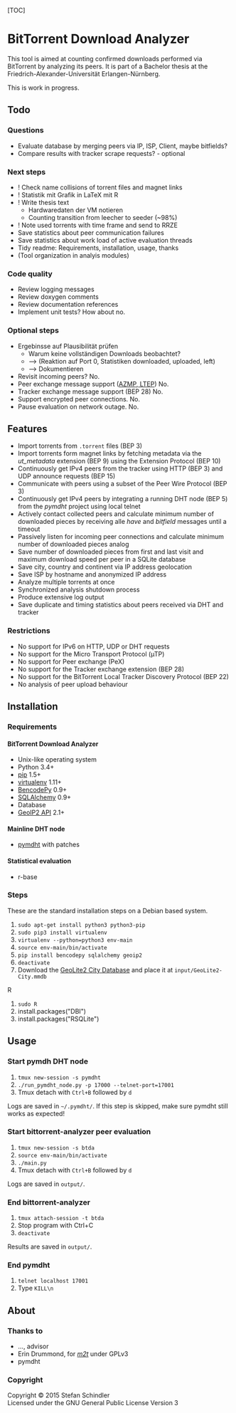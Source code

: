 [TOC]

# BitTorrent Download Analyzer
This tool is aimed at counting confirmed downloads performed via BitTorrent by analyzing its peers. It is part of a Bachelor thesis at the Friedrich-Alexander-Universität Erlangen-Nürnberg.

This is work in progress.

## Todo
### Questions
* Evaluate database by merging peers via IP, ISP, Client, maybe bitfields?
* Compare results with tracker scrape requests? - optional

### Next steps
* ! Check name collisions of torrent files and magnet links
* ! Statistik mit Grafik in LaTeX mit R
* ! Write thesis text
    * Hardwaredaten der VM notieren
    * Counting transition from leecher to seeder (~98%)
* ! Note used torrents with time frame and send to RRZE
* Save statistics about peer communication failures
* Save statistics about work load of active evaluation threads
* Tidy readme: Requirements, installation, usage, thanks
* (Tool organization in analyis modules)

### Code quality
* Review logging messages
* Review doxygen comments
* Review documentation references
* Implement unit tests? How about no.

### Optional steps
* Ergebinsse auf Plausibilität prüfen
    * Warum keine vollständigen Downloads beobachtet?
    * --> (Reaktion auf Port 0, Statistiken downloaded, uploaded, left)
    * --> Dokumentieren
* Revisit incoming peers? No.
* Peer exchange message support ([AZMP, LTEP](https://wiki.theory.org/BitTorrentPeerExchangeConventions)) No.
* Tracker exchange message support (BEP 28) No.
* Support encrypted peer connections. No.
* Pause evaluation on network outage. No.

## Features
* Import torrents from `.torrent` files (BEP 3)
* Import torrents form magnet links by fetching metadata via the *ut_metadata* extension (BEP 9) using the Extension Protocol (BEP 10)
* Continuously get IPv4 peers from the tracker using HTTP (BEP 3) and UDP announce requests (BEP 15)
* Communicate with peers using a subset of the Peer Wire Protocol (BEP 3)
* Continuously get IPv4 peers by integrating a running DHT node (BEP 5) from the *pymdht* project using local telnet
* Actively contact collected peers and calculate minimum number of downloaded pieces by receiving alle *have* and *bitfield* messages until a timeout
* Passively listen for incoming peer connections and calculate minimum number of downloaded pieces analog
* Save number of downloaded pieces from first and last visit and maximum download speed per peer in a SQLite database
* Save city, country and continent via IP address geolocation
* Save ISP by hostname and anonymized IP address
* Analyze multiple torrents at once
* Synchronized analysis shutdown process
* Produce extensive log output
* Save duplicate and timing statistics about peers received via DHT and tracker

### Restrictions
* No support for IPv6 on HTTP, UDP or DHT requests
* No support for the Micro Transport Protocol (µTP)
* No support for Peer exchange (PeX)
* No support for the Tracker exchange extension (BEP 28)
* No support for the BitTorrent Local Tracker Discovery Protocol (BEP 22)
* No analysis of peer upload behaviour

## Installation
### Requirements
#### BitTorrent Download Analyzer
* Unix-like operating system
* Python 3.4+
* [pip](https://pip.pypa.io/) 1.5+
* [virtualenv](https://virtualenv.pypa.io/) 1.11+
* [BencodePy](https://github.com/eweast/BencodePy) 0.9+
* [SQLAlchemy](http://www.sqlalchemy.org/) 0.9+
* Database
* [GeoIP2 API](https://pypi.python.org/pypi/geoip2) 2.1+

#### Mainline DHT node
* [pymdht](https://github.com/rauljim/pymdht) with patches

#### Statistical evaluation
* r-base

### Steps
These are the standard installation steps on a Debian based system.

1. `sudo apt-get install python3 python3-pip`
2. `sudo pip3 install virtualenv`
3. `virtualenv --python=python3 env-main`
4. `source env-main/bin/activate`
5. `pip install bencodepy sqlalchemy geoip2`
6. `deactivate`
7. Download the [GeoLite2 City Database](http://dev.maxmind.com/geoip/geoip2/geolite2/#Downloads) and place it at `input/GeoLite2-City.mmdb`

R

1. `sudo R`
2. install.packages("DBI")
3. install.packages("RSQLite")

## Usage
### Start pymdh DHT node
1. `tmux new-session -s pymdht`
2. `./run_pymdht_node.py -p 17000 --telnet-port=17001`
3. Tmux detach with `Ctrl+B` followed by `d`

Logs are saved in `~/.pymdht/`. If this step is skipped, make sure pymdht still works as expected!

### Start bittorrent-analyzer peer evaluation
1. `tmux new-session -s btda`
2. `source env-main/bin/activate`
3. `./main.py`
4. Tmux detach with `Ctrl+B` followed by `d`

Logs are saved in `output/`.

### End bittorrent-analyzer
1. `tmux attach-session -t btda`
2. Stop program with Ctrl+C
3. `deactivate`

Results are saved in `output/`.

### End pymdht
1. `telnet localhost 17001`
2. Type `KILL\n`

## About
### Thanks to
* ..., advisor
* Erin Drummond, for *[m2t](https://github.com/erindru/m2t/tree/75b457e65d71b0c42afdc924750448c4aaeefa0b)* under GPLv3
* pymdht

### Copyright
Copyright © 2015 Stefan Schindler  
Licensed under the GNU General Public License Version 3
